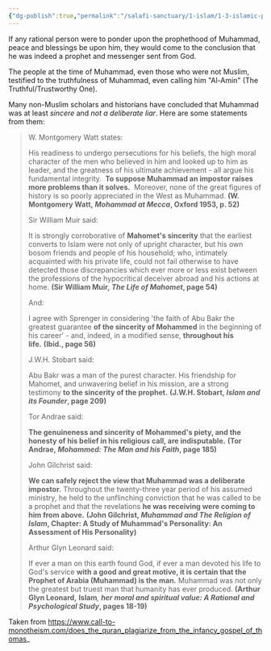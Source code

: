 ```yaml
---
{"dg-publish":true,"permalink":"/salafi-sanctuary/1-islam/1-3-islamic-polemics/1-3-1-prophethood/","created":"2024-12-30T01:05:25.763-05:00","updated":"2024-12-31T00:15:52.077-05:00"}
---
```


If any rational person were to ponder upon the prophethood of Muhammad, peace and blessings be upon him, they would come to the conclusion that he was indeed a prophet and messenger sent from God. 

The people at the time of Muhammad, even those who were not Muslim, testified to the truthfulness of Muhammad, even calling him "Al-Amin" (The Truthful/Trustworthy One). 

Many non-Muslim scholars and historians have concluded that Muhammad was at least *sincere* and *not a deliberate liar*. Here are some statements from them:

> W. Montgomery Watt states:
> 
> His readiness to undergo persecutions for his beliefs, the high moral character of the men who believed in him and looked up to him as leader, and the greatness of his ultimate achievement - all argue his fundamental integrity.  **To suppose Muhammad an impostor raises more problems than it solves.**  Moreover, none of the great figures of history is so poorly appreciated in the West as Muhammad. **(W. Montgomery Watt, _Mohammad at Mecca_, Oxford 1953, p. 52)** 
> 
> Sir William Muir said:
> 
> It is strongly corroborative of **Mahomet's sincerity** that the earliest converts to Islam were not only of upright character, but his own bosom friends and people of his household; who, intimately acquainted with his private life, could not fail otherwise to have detected those discrepancies which ever more or less exist between the professions of the hypocritical deceiver abroad and his actions at home. **(Sir William Muir, _The Life of Mahomet_, page 54)** 
> 
> And:
> 
> I agree with Sprenger in considering 'the faith of Abu Bakr the greatest guarantee **of the sincerity of Mohammed** in the beginning of his career' - and, indeed, in a modified sense, **throughout his life.** **(Ibid., page 56)**
> 
> J.W.H. Stobart said:
> 
> Abu Bakr was a man of the purest character. His friendship for Mahomet, and unwavering belief in his mission, are a strong testimony **to the sincerity of the prophet.** **(J.W.H. Stobart, _Islam and its Founder_, page 209)**
> 
> Tor Andrae said:
> 
> **The genuineness and sincerity of Mohammed's piety, and the honesty of his belief in his religious call, are indisputable.** **(Tor Andrae, _Mohammed: The Man and his Faith_, page 185)**
> 
> John Gilchrist said:
> 
> **We can safely reject the view that Muhammad was a deliberate impostor.** Throughout the twenty-three year period of his assumed ministry, he held to the unflinching conviction that he was called to be a prophet and that the revelations **he was receiving were coming to him from above.** **(John Gilchrist, _Muhammad and The Religion of Islam_, Chapter: A Study of Muhammad's Personality: An Assessment of His Personality)**
> 
> Arthur Glyn Leonard said:
> 
> If ever a man on this earth found God, if ever a man devoted his life to God's service **with a good and great motive, it is certain that the Prophet of Arabia (Muhammad) is the man.** Muhammad was not only the greatest but truest man that humanity has ever produced. **(Arthur Glyn Leonard,** __**Islam**___, **__her moral and spiritual value__: A Rational and Psychological Study**_**, pages 18-19)**

Taken from https://www.call-to-monotheism.com/does_the_quran_plagiarize_from_the_infancy_gospel_of_thomas_

